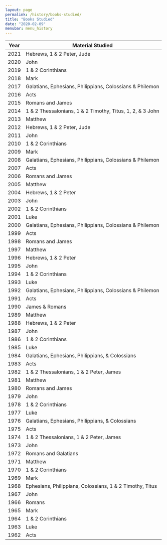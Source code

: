 ```yaml
---
layout: page
permalink: /history/books-studied/
title: "Books Studied"
date: "2020-02-09"
menubar: menu_history
---
```


| Year | Material Studied                                          |
|------|-----------------------------------------------------------|
| 2021 | Hebrews, 1 & 2 Peter, Jude                                |
| 2020 | John                                                      |
| 2019 | 1 & 2 Corinthians                                         |
| 2018 | Mark                                                      |
| 2017 | Galatians, Ephesians, Philippians, Colossians & Philemon  |
| 2016 | Acts                                                      |
| 2015 | Romans and James                                          |
| 2014 | 1 & 2 Thessalonians, 1 & 2 Timothy, Titus, 1, 2, & 3 John |
| 2013 | Matthew                                                   |
| 2012 | Hebrews, 1 & 2 Peter, Jude                                |
| 2011 | John                                                      |
| 2010 | 1 & 2 Corinthians                                         |
| 2009 | Mark                                                      |
| 2008 | Galatians, Ephesians, Philippians, Colossians & Philemon  |
| 2007 | Acts                                                      |
| 2006 | Romans and James                                          |
| 2005 | Matthew                                                   |
| 2004 | Hebrews, 1 & 2 Peter                                      |
| 2003 | John                                                      |
| 2002 | 1 & 2 Corinthians                                         |
| 2001 | Luke                                                      |
| 2000 | Galatians, Ephesians, Philippians, Colossians & Philemon  |
| 1999 | Acts                                                      |
| 1998 | Romans and James                                          |
| 1997 | Matthew                                                   |
| 1996 | Hebrews, 1 & 2 Peter                                      |
| 1995 | John                                                      |
| 1994 | 1 & 2 Corinthians                                         |
| 1993 | Luke                                                      |
| 1992 | Galatians, Ephesians, Philippians, Colossians & Philemon  |
| 1991 | Acts                                                      |
| 1990 | James & Romans                                            |
| 1989 | Matthew                                                   |
| 1988 | Hebrews, 1 & 2 Peter                                      |
| 1987 | John                                                      |
| 1986 | 1 & 2 Corinthians                                         |
| 1985 | Luke                                                      |
| 1984 | Galatians, Ephesians, Philippians, & Colossians           |
| 1983 | Acts                                                      |
| 1982 | 1 & 2 Thessalonians, 1 & 2 Peter, James                   |
| 1981 | Matthew                                                   |
| 1980 | Romans and James                                          |
| 1979 | John                                                      |
| 1978 | 1 & 2 Corinthians                                         |
| 1977 | Luke                                                      |
| 1976 | Galatians, Ephesians, Philippians, & Colossians           |
| 1975 | Acts                                                      |
| 1974 | 1 & 2 Thessalonians, 1 & 2 Peter, James                   |
| 1973 | John                                                      |
| 1972 | Romans and Galatians                                      |
| 1971 | Matthew                                                   |
| 1970 | 1 & 2 Corinthians                                         |
| 1969 | Mark                                                      |
| 1968 | Ephesians, Philippians, Colossians, 1 & 2 Timothy, Titus  |
| 1967 | John                                                      |
| 1966 | Romans                                                    |
| 1965 | Mark                                                      |
| 1964 | 1 & 2 Corinthians                                         |
| 1963 | Luke                                                      |
| 1962 | Acts                                                      |

